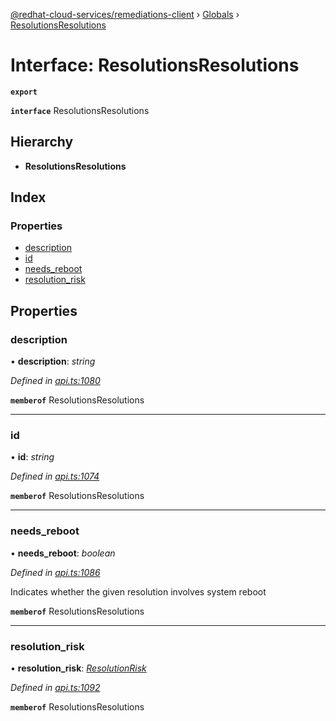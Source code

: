 [@redhat-cloud-services/remediations-client](../README.md) › [Globals](../globals.md) › [ResolutionsResolutions](resolutionsresolutions.md)

# Interface: ResolutionsResolutions

**`export`** 

**`interface`** ResolutionsResolutions

## Hierarchy

* **ResolutionsResolutions**

## Index

### Properties

* [description](resolutionsresolutions.md#description)
* [id](resolutionsresolutions.md#id)
* [needs_reboot](resolutionsresolutions.md#needs_reboot)
* [resolution_risk](resolutionsresolutions.md#resolution_risk)

## Properties

###  description

• **description**: *string*

*Defined in [api.ts:1080](https://github.com/Hyperkid123/javascript-clients/blob/master/packages/remediations/api.ts#L1080)*

**`memberof`** ResolutionsResolutions

___

###  id

• **id**: *string*

*Defined in [api.ts:1074](https://github.com/Hyperkid123/javascript-clients/blob/master/packages/remediations/api.ts#L1074)*

**`memberof`** ResolutionsResolutions

___

###  needs_reboot

• **needs_reboot**: *boolean*

*Defined in [api.ts:1086](https://github.com/Hyperkid123/javascript-clients/blob/master/packages/remediations/api.ts#L1086)*

Indicates whether the given resolution involves system reboot

**`memberof`** ResolutionsResolutions

___

###  resolution_risk

• **resolution_risk**: *[ResolutionRisk](../enums/resolutionrisk.md)*

*Defined in [api.ts:1092](https://github.com/Hyperkid123/javascript-clients/blob/master/packages/remediations/api.ts#L1092)*

**`memberof`** ResolutionsResolutions
